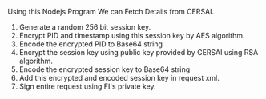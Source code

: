 Using this Nodejs Program We can Fetch Details from CERSAI.

1) Generate a random 256 bit session key.
2) Encrypt PID and timestamp using this session key by AES algorithm.
3) Encode the encrypted PID to Base64 string
4) Encrypt the session key using public key provided by CERSAI using RSA algorithm.
5) Encode the encrypted session key to Base64 string
6) Add this encrypted and encoded session key in request xml.
7) Sign entire request using FI's private key.
